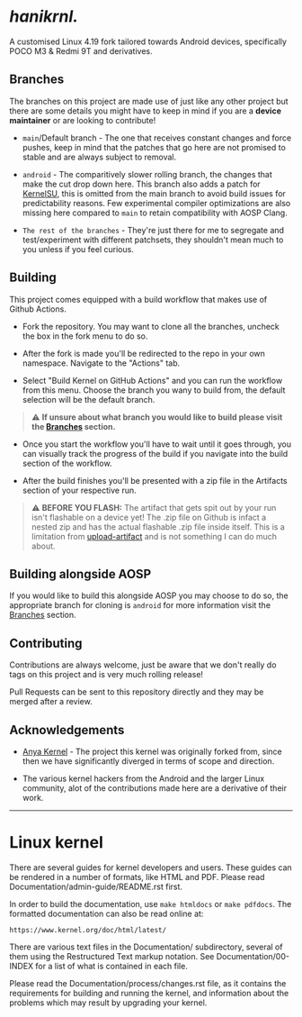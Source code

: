 # _hanikrnl._

A customised Linux 4.19 fork tailored towards Android devices, specifically POCO M3 & Redmi 9T and derivatives.


## Branches

The branches on this project are made use of just like any other project but there are some details you might have to keep in mind if you are a **device maintainer** or are looking to contribute!

- `main`/Default branch - The one that receives constant changes and force pushes, keep in mind that the patches that go here are not promised to stable and are always subject to removal.

- `android` - The comparitively slower rolling branch, the changes that make the cut drop down here. This branch also adds a patch for [KernelSU](https://github.com/tiann/KernelSU), this is omitted from the main branch to avoid build issues for predictability reasons. Few experimental compiler optimizations are also missing here compared to `main` to retain compatibility with AOSP Clang.

- `The rest of the branches` - They're just there for me to segregate and test/experiment with different patchsets, they shouldn't mean much to you unless if you feel curious.


## Building

This project comes equipped with a build workflow that makes use of Github Actions.

- Fork the repository. You may want to clone all the branches, uncheck the box in the fork menu to do so.

- After the fork is made you'll be redirected to the repo in your own namespace. Navigate to the "Actions" tab.

- Select "Build Kernel on GitHub Actions" and you can run the workflow from this menu. Choose the branch you wany to build from, the default selection will be the default branch.
> ⚠️ **If unsure about what branch you would like to build please visit the [Branches](https://github.com/Dominium-Apum/kernel_xiaomi_chime#branches) section.**

- Once you start the workflow you'll have to wait until it goes through, you can visually track the progress of the build if you navigate into the build section of the workflow.

- After the build finishes you'll be presented with a zip file in the Artifacts section of your respective run.
> ⚠️ **BEFORE YOU FLASH:** The artifact that gets spit out by your run isn't flashable on a device yet! The .zip file on Github is infact a nested zip and has the actual flashable .zip file inside itself. This is a limitation from [upload-artifact](https://github.com/actions/upload-artifact]) and is not something I can do much about.

## Building alongside AOSP
If you would like to build this alongside AOSP you may choose to do so, the appropriate branch for cloning is `android` for more information visit the [Branches](https://github.com/Dominium-Apum/kernel_xiaomi_chime#branches) section.


## Contributing

Contributions are always welcome, just be aware that we don't really do tags on this project and is very much rolling release!

Pull Requests can be sent to this repository directly and they may be merged after a review.



## Acknowledgements

 - [Anya Kernel](https://github.com/frstprjkt/kernel_xiaomi_chime-anya) - The project this kernel was originally forked from, since then we have significantly diverged in terms of scope and direction.

 - The various kernel hackers from the Android and the larger Linux community, alot of the contributions made here are a derivative of their work.


---


Linux kernel
============

There are several guides for kernel developers and users. These guides can
be rendered in a number of formats, like HTML and PDF. Please read
Documentation/admin-guide/README.rst first.

In order to build the documentation, use ``make htmldocs`` or
``make pdfdocs``.  The formatted documentation can also be read online at:

    https://www.kernel.org/doc/html/latest/

There are various text files in the Documentation/ subdirectory,
several of them using the Restructured Text markup notation.
See Documentation/00-INDEX for a list of what is contained in each file.

Please read the Documentation/process/changes.rst file, as it contains the
requirements for building and running the kernel, and information about
the problems which may result by upgrading your kernel.
